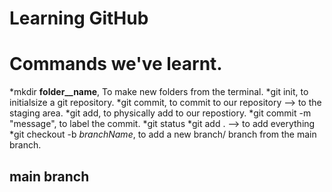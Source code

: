 # Learning GitHub

# Commands we've learnt.

*mkdir __folder__name__, To make new folders from the terminal.
*git init, to initialsize a git repository.
*git commit, to commit to our repository --> to the staging area.
*git add, to physically add to our repostiory.
*git commit -m "message", to label the commit.
*git status
*git add . --> to add everything
*git checkout -b _branchName_, to add a new branch/ branch from the main branch.

## main branch